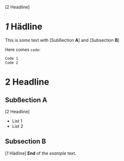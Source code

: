 [2 Headline]

# _1_ Hädline

This is _some_ text with 
    [Subßection **A**] and 
    [Subsection **B**]

Here comes `code`:

	Code 1
	Code 2

<!--Comment 1-->

# 2 Headline

## Subßection **A**
<!--
Comment A.1
Comment A.2
-->

[2 Headline]

* List 1
* List 2

## Subsection **B**

[_1_ Hädline]
**End** of the *example* text.